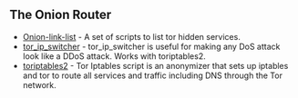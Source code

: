 ## The Onion Router

- [Onion-link-list](https://github.com/DanWin/onion-link-list) - A set of scripts to list tor hidden services.
- [tor_ip_switcher](https://github.com/ruped24/tor_ip_switcher) - tor_ip_switcher is useful for making any DoS attack look like a DDoS attack. Works with toriptables2.
- [toriptables2](https://github.com/ruped24/toriptables2) - Tor Iptables script is an anonymizer that sets up iptables and tor to route all services and traffic including DNS through the Tor network. 

